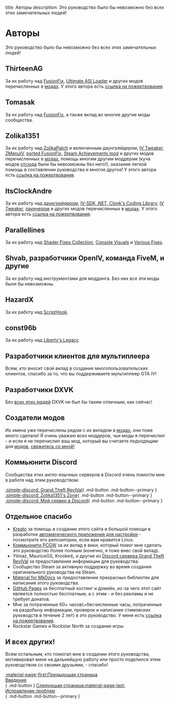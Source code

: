 title: Авторы
description: Это руководство было бы невозможно без всех этих замечательных людей!

# Авторы
Это руководство было бы невозможно без всех этих замечательных людей!

## ThirteenAG
За их работу над [FusionFix](essential-modding/fusionfix.md), [Ultimate ASI Loader](../mod-dependencies/#ultimate-asi-loader) и других модов перечисленных в [модах](extras/mods.md). У этого автора есть [ссылка на пожертвования](support.md).

## Tomasak
За их работу над [FusionFix](essential-modding/fusionfix.md), а также вклад во многие другие моды сообщества.

## Zolika1351
За их работу над [ZolikaPatch](essential-modding/zolikapatch.md) и включенным даунгрейдером, [IV Tweaker](../extras/modloading/#iv-tweaker),  [ZMenuIV](../extras/trainers/#zmenuiv), [ported FusionFix](essential-modding/fusionfix.md), [Steam Achievements mod](https://zolika1351.pages.dev/mods/ivsteamachievements) и других модов перечисленных в [модах](extras/mods.md), помощь многим другим моддерам (куча модов [отсюда](extras/mods.md) были бы невозможны без него!), оказание легкой помощь в составлении руководства и многое другое! У этого автора есть [ссылка на пожертвования](support.md).

## ItsClockAndre
За их работу над [даунгрейдером](downgrading.md), [IV-SDK .NET, Clonk's Coding Library](../mod-dependencies/#iv-sdk-net), [IV Tweaker](../extras/modloading/#iv-tweaker), [лаунчером](extras/launcher.md) и других модов перечисленных в [модах](extras/mods.md). У этого автора есть [ссылка на пожертвования](support.md).

## Parallellines
За их работу над [Shader Fixes Collection](essential-modding/shader-fixes.md), [Console Visuals](extras/mods.md) и [Various Fixes](extras/mods.md).

## Shvab, разработчики OpenIV, команда FiveM, и другие
За их работу над инструментами для моддинга. Без них все эти моды были бы невозможны.

## HazardX
За их работу над [ScriptHook](../mod-dependencies/#scripthook).

## const96b
За их работу над [Liberty's Legacy](../extras/trainers/#libertys-legacy).

## Разработчики клиентов для мультиплеера
Всем, кто вносит свой вклад в создание многопользовательских клиентов, спасибо за то, что вы поддерживаете мультиплеер GTA IV!

## Разработчики DXVK
Без [всех этих людей](https://github.com/doitsujin/dxvk/graphs/contributors) DXVK не был бы таким отличным, как сейчас!

## Создатели модов
Их имена уже перечислены рядом с их вкладом в [модах](extras/mods.md), они тоже много сделали! Я очень уважаю всех моддеров, чьи моды я перечислил - и если я не перечислил ваш мод, который вы считаете подходящим для [модов](extras/mods.md), [свяжитесь со мной!](contact-me.md)

## Коммьюнити Discord
Сообщества этих англо-язычных серверов в Discord очень помогли мне в работе над этим руководством:

[:simple-discord: Grand Theft RevIVal](https://discord.gg/Wn5eCWGcpb){ .md-button .md-button--primary } [:simple-discord: Zolika1351's Zone](https://discord.gg/KTxxZcNxCc){ .md-button .md-button--primary } [:simple-discord: Мой сервер в Discord](https://discord.gg/zwmsQqExbQ){ .md-button .md-button--primary }

## Отдельное спасибо
* [Kreato](https://github.com/kreatoo) за помощь в создании этого сайта и большой помощи в разработке [автоматического приложения для настройки](../optimization/#_3) - посмотрите его репозитории, если вам нравится Linux.
* [Коммьюнити PCGW](https://www.pcgamingwiki.com/wiki/Grand_Theft_Auto_IV) за их вклад в вики, который помог мне сделать это руководство более полным (конечно, я тоже внес свой вклад).
* Yilmaz, MauriceGS, Krooked_ и другие из [Discord сервера Grand Theft RevIVal](https://discord.gg/Wn5eCWGcpb) за предоставление информации для руководства.
* Сообщество Steam за активную поддержку во время создания оригинального руководства на Steam.
* [Material for MkDocs](https://squidfunk.github.io/mkdocs-material/) за предоставление прекрасных библиотек для написания этого руководства.
* [GitHub Pages](https://pages.github.com/) за бесплатный хостинг и домейн, из-за чего этот сайт является полностью бесплатным, а с этим - и без рекламы и не требует донатов.
* Мне за потраченные 60+ часов(+бесчисленные часы, потраченные на раздобычу информации, проверок и написание стимовских руководств в течение 2 лет) в это руководство. У меня есть [ссылка на пожертвования](support.md).
* Rockstar Games и Rockstar North за создание игры.

## И всех других!
Всем остальным, кто помогал мне в создании этого руководства, мотивировал меня на дальнейшую работу или просто поделился этим руководством со своими друзьями, - спасибо!

[:material-page-first:Предыдущая страница <br>Введение</br>](index.md){ .md-button } [Следующая страница:material-page-last: <br>Исправление проблем</br>](troubleshooting.md){ .md-button .md-button--primary }